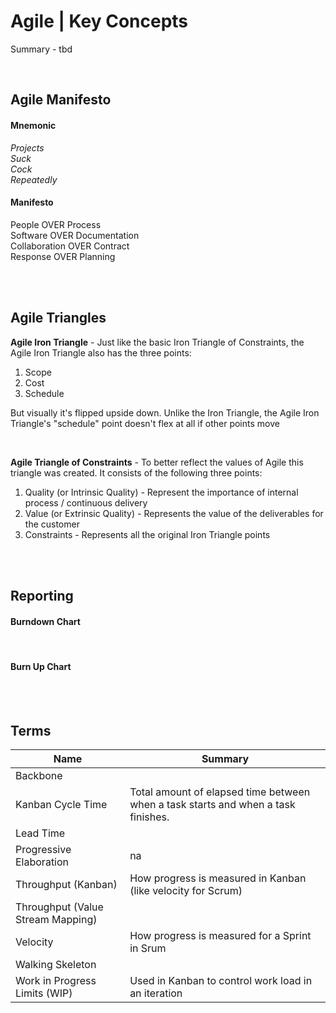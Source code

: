 # Agile | Key Concepts

Summary - tbd

<br>

## Agile Manifesto

#### Mnemonic

_Projects  
Suck  
Cock  
Repeatedly_

#### Manifesto

People OVER Process  
Software OVER Documentation  
Collaboration OVER Contract  
Response OVER Planning

<br><br>

## Agile Triangles

**Agile Iron Triangle** - Just like the basic Iron Triangle of Constraints, the Agile Iron Triangle also has the three points:

1. Scope
2. Cost
3. Schedule

But visually it's flipped upside down. Unlike the Iron Triangle, the Agile Iron Triangle's "schedule" point doesn't flex at all if other points move

<br>

**Agile Triangle of Constraints** - To better reflect the values of Agile this triangle was created. It consists of the following three points:

1. Quality (or Intrinsic Quality) - Represent the importance of internal process / continuous delivery
2. Value (or Extrinsic Quality) - Represents the value of the deliverables for the customer
3. Constraints - Represents all the original Iron Triangle points

<br><br>

## Reporting

#### Burndown Chart

<br>

#### Burn Up Chart

<br><br>

## Terms

| Name                              | Summary                                                                           |
| --------------------------------- | --------------------------------------------------------------------------------- |
| Backbone                          |                                                                                   |
| Kanban Cycle Time                 | Total amount of elapsed time between when a task starts and when a task finishes. |
| Lead Time                         |                                                                                   |
| Progressive Elaboration           | na                                                                                |
| Throughput (Kanban)               | How progress is measured in Kanban (like velocity for Scrum)                      |
| Throughput (Value Stream Mapping) |                                                                                   |
| Velocity                          | How progress is measured for a Sprint in Srum                                     |
| Walking Skeleton                  |                                                                                   |
| Work in Progress Limits (WIP)     | Used in Kanban to control work load in an iteration                               |
